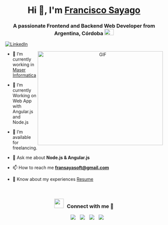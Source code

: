 <h1 align="center">Hi 👋, I'm <a href="https://100rabhcsmc.github.io/Me.io/" target="blank">Francisco Sayago</a></h1>
<h3 align="center">
  A passionate Frontend and Backend Web Developer from Argentina, Córdoba
  <img src="https://upload.wikimedia.org/wikipedia/commons/1/1a/Flag_of_Argentina.svg" alt="Argentina Flag" width="30" height="20">
</h3>

<p align="left">
  <a href="https://www.linkedin.com/in/francisco-sayago-503777260/" target="_blank">
    <img src="https://img.shields.io/badge/LinkedIn-Francisco%20Sayago-blue?style=for-the-badge&logo=linkedin" alt="LinkedIn">
  </a>
</p>

<a target="_blank" align="center">
  <img align="right" top="500" height="300" width="400" alt="GIF" src="https://media.giphy.com/media/SWoSkN6DxTszqIKEqv/giphy.gif">
</a>

- 🔭 I’m currently working in <a href="https://www.maserinformatica.com/index.php" target="blank">Maser Informatica</a>

- 🌱 I’m currently Working on Web App with Angular.js and Node.js

- 🤝 I’m available for freelancing.

- 💬 Ask me about **Node.js & Angular.js**

- 📫 How to reach me **fransayasoft@gmail.com**

- 📄 Know about my experiences <a href="./Me/FRANCISCO SAYAGO.pdf" target="blank">Resume</a>
<br/>
<h3 align="center" > <img src="https://media.giphy.com/media/iY8CRBdQXODJSCERIr/giphy.gif" width="30" height="30" style="margin-right: 10px;">Connect with me 🤝 </h3>

<p align="center">

 <div align="center"  class="icons-social" style="margin-left: 10px;">
        <a style="margin-left: 10px;"  target="_blank" href="https://www.linkedin.com/in/francisco-sayago-503777260/">
			<img src="https://img.icons8.com/doodle/40/000000/linkedin--v2.png"></a>
        <a style="margin-left: 10px;" target="_blank" href="https://github.com/Fransaya">
		<img src="https://img.icons8.com/doodle/40/000000/github--v1.png"></a>
        <a style="margin-left: 10px;" target="_blank" href="https://www.instagram.com/sayagofraan/">
			<img src="https://img.icons8.com/doodle/40/000000/instagram-new--v2.png"></a>
		<a style="margin-left: 10px;" target="_blank" href="https://x.com/fransayago04">
			<img src="https://img.icons8.com/doodle/1x/twitter-squared--v2.png" ></a>
      </div>

</p>
